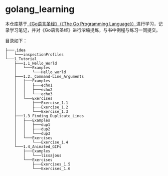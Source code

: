 # golang_learning

本仓库基于[《Go语言圣经》（《The Go Programming Language》）](https://gopl-zh.github.io/)进行学习，记录学习笔记，并对《Go语言圣经》进行浓缩提炼，与书中例程与练习一同提交。

目录如下：

```text
├───.idea
│   └───inspectionProfiles
└───1_Tutorial
    ├───1.1_Hello_World
    │   └───Examples
    │       └───Hello_world
    ├───1.2._Command-Line_Arguments
    │   ├───Examples
    │   │   ├───echo1
    │   │   ├───echo2
    │   │   └───echo3
    │   └───Exercises
    │       ├───Exercise_1.1
    │       ├───Exercise_1.2
    │       └───Exercise_1.3
    ├───1.3_Finding_Duplicate_Lines
    │   ├───Examples
    │   │   ├───dup1
    │   │   ├───dup2
    │   │   └───dup3
    │   └───Exercises
    │       └───Exercise_1.4
    └───1.4_Animated_GIFs
        ├───Examples
        │   └───lissajous
        └───Exercises
            ├───Exercises_1.5
            └───Exercises_1.6

```

